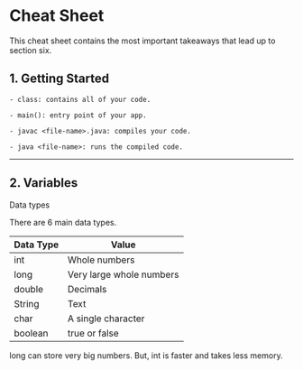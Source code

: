 # Cheat Sheet 

This cheat sheet contains the most important takeaways that lead up to section six.

## 1. Getting Started
    - class: contains all of your code.

    - main(): entry point of your app.

    - javac <file-name>.java: compiles your code.

    - java <file-name>: runs the compiled code.

_____

## 2. Variables
Data types

There are 6 main data types.

| Data Type     | Value                     |
| ------------- | ------------------------- |
| int           | Whole numbers             |
| long          | Very large whole numbers  |
| double        | Decimals                  |
| String        | Text                      |
| char          | A single character        |
| boolean       | true or false             |

long can store very big numbers. But, int is faster and takes less memory.

